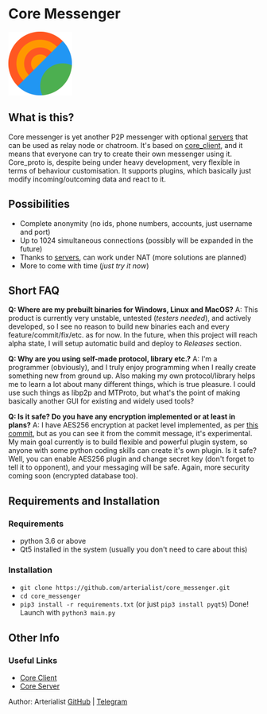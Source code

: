 # Core Messenger

![Logo](https://github.com/arterialist/core_messenger/blob/master/images/app-icon-128.png?raw=true)
## What is this?
Core messenger is yet another P2P messenger with optional [servers](https://github.com/arterialist/core_server) that can be used as relay node or chatroom. It's based on [core_client](https://github.com/arterialist/core_client), and it means that everyone can try to create their own messenger using it. Core_proto is, despite being under heavy development, very flexible in terms of behaviour customisation. It supports plugins, which basically just modify incoming/outcoming data and react to it.

## Possibilities

- Complete anonymity (no ids, phone numbers, accounts, just username and port)
- Up to 1024 simultaneous connections (possibly will be expanded in the future)
- Thanks to [servers](https://github.com/arterialist/core_server), can work under NAT (more solutions are planned)
- More to come with time (_just try it now_)

## Short FAQ

**Q: Where are my prebuilt binaries for Windows, Linux and MacOS?**
A: This product is currently very unstable, untested (_testers needed_), and actively developed, so I see no reason to build new binaries each and every feature/commit/fix/etc. as for now. In the future, when this project will reach alpha state, I will setup automatic build and deploy to _Releases_ section.

**Q: Why are you using self-made protocol, library etc.?**
A: I'm a programmer (obviously), and I truly enjoy programming when I really create something new from ground up. Also making my own protocol/library helps me to learn a lot about many different things, which is true pleasure. I could use such things as libp2p and MTProto, but what's the point of making basically another GUI for existing and widely used tools?

**Q: Is it safe? Do you have any encryption implemented or at least in plans?**
A: I have AES256 encryption at packet level implemented, as per [this commit](https://github.com/arterialist/core_client/commit/f18691c7e68f029123cc783e2cf68a242e7afba5), but as you can see it from the commit message, it's experimental. My main goal currently is to build flexible and powerful plugin system, so anyone with some python coding skills can create it's own plugin. Is it safe? Well, you can enable AES256 plugin and change secret key (don't forget to tell it to opponent), and your messaging will be safe. Again, more security coming soon (encrypted database too).

## Requirements and Installation

### Requirements

- python 3.6 or above
- Qt5 installed in the system (usually you don't need to care about this)

### Installation

- `git clone https://github.com/arterialist/core_messenger.git`
- `cd core_messenger`
- `pip3 install -r requirements.txt` (or just `pip3 install pyqt5`)
Done! Launch with `python3 main.py`

## Other Info

### Useful Links
- [Core Client](https://github.com/arterialist/core_client)
- [Core Server](https://github.com/arterialist/core_server)

Author: Arterialist [GitHub](https://github.com/arterialist) | [Telegram](https://t.me/arterialist)